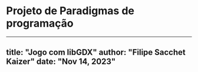 # Projeto de Paradigmas de programação
---
title: "Jogo com libGDX"
author: "Filipe Sacchet Kaizer"
date: "Nov 14, 2023"
---
